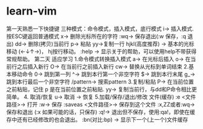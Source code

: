 # learn-vim
第一天熟悉一下快捷键
三种模式：命令模式，插入模式，底行模式
i→ 插入模式. 按ESC键返回普通模式
x→ 删除光标所在的字符
:wq→ 保存退出(:w 保存，:q 退出)
dd→ 删除(拷贝)当前行
p→ 粘贴
yy→复制一行
hjkl(高度推荐) → 基本的光标移动 (←↓↑→)， hj按行移动。
:help <command>→ 显示关于<command>的帮助，可以使用help不带<command>获得常规帮助。
第二天  适应学习
1.命令模式转换插入模式
    a→ 在光标后插入
    o→ 在当前行之后插入新行
    O→ 在当前行之前插入新行
    cw→ 替换从光标到单词结束
2.基本移动命令
    0→ 跳到第一列
    ^→ 跳到本行第一个非空字符
    $→ 跳到本行末尾
    g_→ 跳到本行最后一个非空字符
    /pattern→ 搜索pattern
3.复制/粘贴
    P→ 在当前位置之前粘贴，记住 p 是在当前位置之前粘贴.
    yy→ 复制当前行，与dd和P命令相比更简单。
4. 取消/恢复
    u→ 取消
    <C-r>→ 恢复
5.加载/保存/退出/修改 文件(缓存)
    :e <文件路径>→ 打开
    :w→ 保存
    :saveas <文件路径>→ 保存到这个文件
    :x,ZZ或者:wq→ 保存和退出 (:x 如果可能的话，只保存)
    :q!→ 退出但不保存，使用:qa!，即使在缓存中还有已经修改的也会退出。
    :bn(对比:bp) → 显示下一个(上一个)文件缓存



